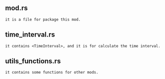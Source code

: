 
## mod.rs
    it is a file for package this mod.

## time_interval.rs
    it contains <TimeInterval>, and it is for calculate the time interval.

## utils_functions.rs
    it contains some functions for other mods.